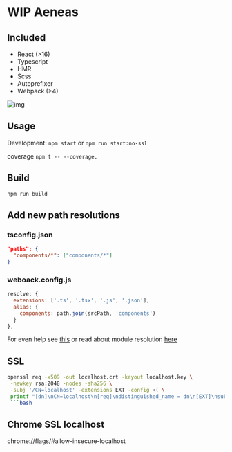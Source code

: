 # WIP Aeneas

## Included

- React (>16)
- Typescript
- HMR
- Scss
- Autoprefixer
- Webpack (>4)

![img](https://media.giphy.com/media/3oriNYQX2lC6dfW2Ji/giphy.gif)

## Usage

Development:
`npm start` or `npm run start:no-ssl`

coverage
`npm t -- --coverage.`

## Build

`npm run build`

## Add new path resolutions

### tsconfig.json

```json
"paths": {
  "components/*": ["components/*"]
}
```

### weboack.config.js

```js
resolve: {
  extensions: ['.ts', '.tsx', '.js', '.json'],
  alias: {
    components: path.join(srcPath, 'components')
  }
},
```

For even help see [this](https://decembersoft.com/posts/say-goodbye-to-relative-paths-in-typescript-imports/) or read about module resolution [here](https://www.typescriptlang.org/docs/handbook/module-resolution.html)

## SSL

````bash
openssl req -x509 -out localhost.crt -keyout localhost.key \
 -newkey rsa:2048 -nodes -sha256 \
 -subj '/CN=localhost' -extensions EXT -config <( \
 printf "[dn]\nCN=localhost\n[req]\ndistinguished_name = dn\n[EXT]\nsubjectAltName=DNS:localhost\nkeyUsage=digitalSignature\nextendedKeyUsage=serverAuth")
 ```bash
````

## Chrome SSL localhost

chrome://flags/#allow-insecure-localhost
